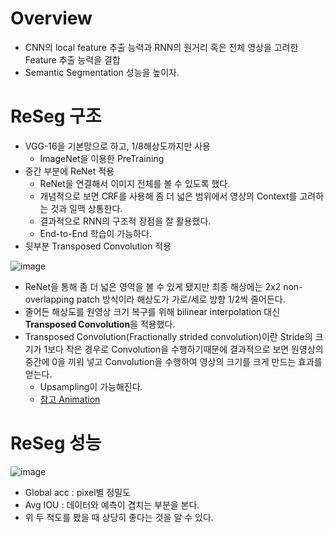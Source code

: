 # Overview
- CNN의 local feature 추출 능력과 RNN의 원거리 혹은 전체 영상을 고려한 Feature 추출 능력을 결합
- Semantic Segmentation 성능을 높이자.

# ReSeg 구조
- VGG-16을 기본망으로 하고, 1/8해상도까지만 사용
  - ImageNet을 이용한 PreTraining
- 중간 부분에 ReNet 적용
  - ReNet을 연결해서 이미지 전체를 볼 수 있도록 했다.
  - 개념적으로 보면 CRF를 사용해 좀 더 넓은 범위에서 영상의 Context를 고려하는 것과 일맥 상통한다.
  - 결과적으로 RNN의 구조적 장점을 잘 활용했다.
  - End-to-End 학습이 가능하다.
- 뒷부분 Transposed Convolution 적용

![image](https://user-images.githubusercontent.com/69780812/139011674-e3be3a3d-bfb3-460f-b779-01f22f0c3669.png)

- ReNet을 통해 좀 더 넓은 영역을 볼 수 있게 됐지만 최종 해상에는 2x2 non-overlapping patch 방식이라 해상도가 가로/세로 방향 1/2씩 줄어든다.
- 줄어든 해상도를 원영상 크기 복구를 위해 bilinear interpolation 대신 **Transposed Convolution**을 적용했다.
- Transposed Convolution(Fractionally strided convolution)이란 Stride의 크기가 1보다 작은 경우로 Convolution을 수행하기때문에 결과적으로 보면 원영상의 중간에 0을 끼워 넣고 Convolution을 수행하여 영상의 크기를 크게 만드는 효과를 얻는다.
  - Upsampling이 가능해진다.
  - [참고 Animation](https://github.com/vdumoulin/conv_arithmetic)

# ReSeg 성능
![image](https://user-images.githubusercontent.com/69780812/139012299-2c3a8b98-1958-42c1-8863-368b61c92998.png)

- Global acc : pixel별 정밀도
- Avg IOU : 데이터와 예측이 겹치는 부분을 본다.
- 위 두 척도를 봤을 때 상당히 좋다는 것을 알 수 있다.